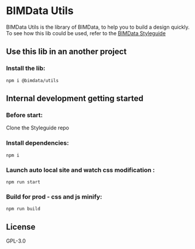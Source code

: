 # BIMData Utils
BIMData Utils is the library of BIMData, to help you to build a design quickly.
To see how this lib could be used, refer to the [BIMData Styleguide](https://styleguide.bimdata.io/)

## Use this lib in an another project
### Install the lib:
```
npm i @bimdata/utils
```

## Internal development getting started
### Before start:
Clone the Styleguide repo

### Install dependencies:
```
npm i
```

### Launch auto local site and watch css modification :
```
npm run start
```

### Build for prod - css and js minify:
```
npm run build
```

## License
GPL-3.0
